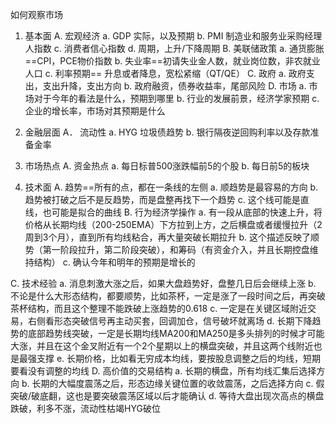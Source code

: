 如何观察市场
1.	基本面
A.	宏观经济
a.	GDP 实际，以及预期
b.	PMI 制造业和服务业采购经理人指数
c.	消费者信心指数
d.	周期，上升/下降周期
B.	美联储政策
a.	通货膨胀==CPI，PCE物价指数
b.	失业率==初请失业金人数，就业岗位数，非农就业人口
c.	利率预期== 升息或者降息，宽松紧缩（QT/QE）
C.	政府
a.	政府支出，支出升降，支出方向
b.	政府融资，债券收益率，尾部风险
D.	市场
a.	市场对于今年的看法是什么，预期到哪里
b.	行业的发展前景，经济学家预期
c.	企业的增长率，市场对其预期是什么
2.	金融层面
A．	流动性
a.	HYG 垃圾债趋势
b.	银行隔夜逆回购利率以及存款准备金率
3.	市场热点
A.	资金热点
a.	每日标普500涨跌幅前5的个股
b.	每日前5的板块             


4.	技术面
A.	趋势==所有的点，都在一条线的左侧
a.	顺趋势是最容易的方向
b.	趋势被打破之后不是反趋势，而是盘整再找下一个趋势
c.	这个线可能是直线，也可能是拟合的曲线
B.	行为经济学操作
a.	有一段从底部的快速上升，将价格从长期均线（200-250EMA）下方拉到上方，之后横盘或者缓慢拉升（2周到3个月），直到所有均线粘合，再大量突破长期拉升
b.	这个描述反映了顺势（第一阶段拉升，第二阶段突破），和筹码（有资金介入，并且长期控盘维持结构）
c.	确认今年和明年的预期是增长的

C.	技术经验
a.	消息刺激大涨之后，如果大盘趋势好，盘整几日后会继续上涨
b.	不论是什么大形态结构，都要顺势，比如茶杯，一定是涨了一段时间之后，再突破茶杯结构，而且这个整理不能跌破上涨趋势的0.618
c.	一定是在关键区域附近交易，右侧看形态突破信号再主动买套，回调加仓，信号破坏就离场
d.	长期下降趋势的底部趋势线突破，一定是长期均线MA200和MA250是多头排列的时候才可能大涨，并且在这个金叉附近有一个2个星期以上的横盘突破，并且这两个线附近也是最强支撑
e.	长期价格，比如看无穷成本均线，要按股息调整之后的均线，短期要看没有调整的均线
D.	高价值的交易结构
a.	长期的横盘，所有均线汇集后选择方向
b.	长期的大幅度震荡之后，形态边缘关键位置的收敛震荡，之后选择方向
c.	假突破/破底翻，这也是要突破震荡区域以后才能确认
d.	等待大盘出现次高点的横盘跌破，利多不涨，流动性枯竭HYG破位

